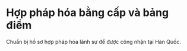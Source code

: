 # Hợp pháp hóa bằng cấp và bảng điểm

Chuẩn bị hồ sơ hợp pháp hóa lãnh sự để được công nhận tại Hàn Quốc.